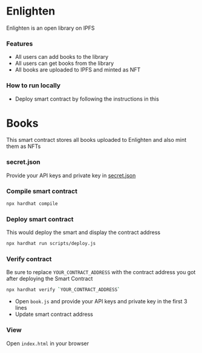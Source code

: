 # Enlighten
Enlighten is an open library on IPFS

### Features
- All users can add books to the library
- All users can get books from the library
- All books are uploaded to IPFS and minted as NFT 

### How to run locally
- Deploy smart contract by following the instructions in this
# Books

This smart contract stores all books uploaded to Enlighten and also mint them as NFTs

### secret.json
Provide your API keys and private key in [secret.json](https://github.com/Hexdee/Enlighten/blob/main/smartcontract/secret.json)

### Compile smart contract

```bash
npx hardhat compile
```

### Deploy smart contract

This would deploy the smart and display the contract address

```bash
npx hardhat run scripts/deploy.js
```

### Verify contract
Be sure to replace `YOUR_CONTRACT_ADDRESS` with the contract address you got after deploying the Smart Contract

```bash
npx hardhat verify `YOUR_CONTRACT_ADDRESS`
```
- Open `book.js` and provide your API keys and private key in the first 3 lines
- Update smart contract address

### View
Open `index.html` in your browser
